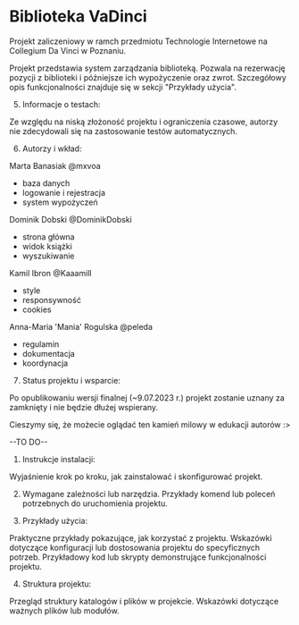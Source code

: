 # Biblioteka VaDinci

Projekt zaliczeniowy w ramch przedmiotu Technologie Internetowe na Collegium Da Vinci w Poznaniu.

Projekt przedstawia system zarządzania biblioteką. Pozwala na rezerwację pozycji z biblioteki i późniejsze ich wypożyczenie oraz zwrot. 
Szczegółowy opis funkcjonalności znajduje się w sekcji "Przykłady użycia".

5. Informacje o testach:

Ze względu na niską złożoność projektu i ograniczenia czasowe, autorzy nie zdecydowali się na zastosowanie testów automatycznych.

6. Autorzy i wkład:

Marta Banasiak @mxvoa
- baza danych
- logowanie i rejestracja
- system wypożyczeń

Dominik Dobski @DominikDobski
- strona główna
- widok książki
- wyszukiwanie

Kamil Ibron @Kaaamill
- style
- responsywność
- cookies

Anna-Maria 'Mania' Rogulska @peleda
- regulamin
- dokumentacja
- koordynacja

7. Status projektu i wsparcie:

Po opublikowaniu wersji finalnej (~9.07.2023 r.) projekt zostanie uznany za zamknięty i nie będzie dłużej wspierany.

Cieszymy się, że możecie oglądać ten kamień milowy w edukacji autorów :>

--TO DO--

1. Instrukcje instalacji:

Wyjaśnienie krok po kroku, jak zainstalować i skonfigurować projekt.

2. Wymagane zależności lub narzędzia.
Przykłady komend lub poleceń potrzebnych do uruchomienia projektu.

3. Przykłady użycia:

Praktyczne przykłady pokazujące, jak korzystać z projektu.
Wskazówki dotyczące konfiguracji lub dostosowania projektu do specyficznych potrzeb.
Przykładowy kod lub skrypty demonstrujące funkcjonalności projektu.

4. Struktura projektu:

Przegląd struktury katalogów i plików w projekcie.
Wskazówki dotyczące ważnych plików lub modułów.

